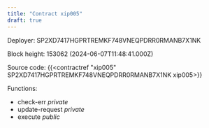 ```yaml
---
title: "Contract xip005"
draft: true
---
```

Deployer: SP2XD7417HGPRTREMKF748VNEQPDRR0RMANB7X1NK


 



Block height: 153062 (2024-06-07T11:48:41.000Z)

Source code: {{<contractref "xip005" SP2XD7417HGPRTREMKF748VNEQPDRR0RMANB7X1NK xip005>}}

Functions:

* check-err _private_
* update-request _private_
* execute _public_
